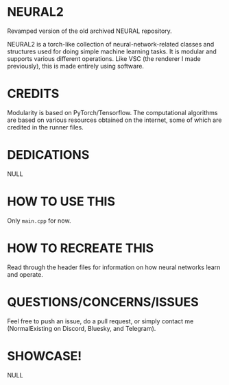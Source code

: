 # NEURAL2
  
Revamped version of the old archived NEURAL repository.

NEURAL2 is a torch-like collection of neural-network-related classes and structures used for doing simple machine learning tasks. It is modular and supports various different operations. Like VSC (the renderer I made previously), this is made entirely using software.
  
# CREDITS  
  
Modularity is based on PyTorch/Tensorflow. The computational algorithms are based on various resources obtained on the internet, some of which are credited in the runner files.
  
# DEDICATIONS  
  
NULL

# HOW TO USE THIS

Only `main.cpp` for now.

# HOW TO RECREATE THIS  
  
Read through the header files for information on how neural networks learn and operate.

# QUESTIONS/CONCERNS/ISSUES

Feel free to push an issue, do a pull request, or simply contact me (NormalExisting on Discord, Bluesky, and Telegram).

# SHOWCASE!

NULL